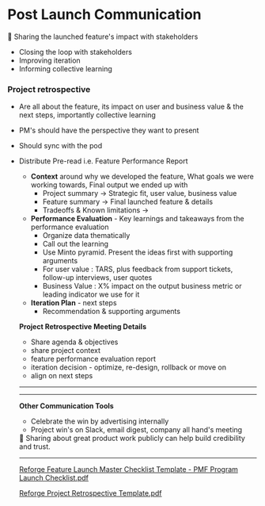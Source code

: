 # Post Launch Communication

<aside>
💁 Sharing the launched feature's impact with stakeholders

</aside>

- Closing the loop with stakeholders
- Improving iteration
- Informing collective learning

### Project retrospective

- Are all about the feature, its impact on user and business value & the next steps, importantly collective learning
- PM's should have the perspective they want to present
- Should sync with the pod
- Distribute Pre-read i.e. Feature Performance Report
    - **Context** around why we developed the feature, What goals we were working towards, Final output we ended up with
        - Project summary → Strategic fit, user value, business value
        - Feature summary → Final launched feature & details
        - Tradeoffs & Known limitations →
    - **Performance Evaluation** - Key learnings and takeaways from the performance evaluation
        - Organize data thematically
        - Call out the learning
        - Use Minto pyramid. Present the ideas first with supporting arguments
        - For user value : TARS, plus feedback from support tickets, follow-up interviews, user quotes
        - Business Value : X% impact on the output business metric or leading indicator we use for it
    - **Iteration Plan** - next steps
        - Recommendation & supporting arguments
        
    
    **Project Retrospective Meeting Details**
    
    - Share agenda & objectives
    - share project context
    - feature performance evaluation report
    - iteration decision - optimize, re-design, rollback or move on
    - align on next steps
    
    ---
    
    ---
    
    **Other Communication Tools**
    
    - Celebrate the win by advertising internally
    - Project win's on Slack, email digest, company all hand's meeting
    
    <aside>
    💁 Sharing about great product work publicly can help build credibility and trust.
    
    </aside>
    
    ---
    
    [Reforge Feature Launch Master Checklist Template - PMF Program Launch Checklist.pdf](Post%20Launch%20Communication%20e121aca01096474ea5106a474cf3242b/Reforge_Feature_Launch_Master_Checklist_Template_-_PMF_Program_Launch_Checklist.pdf)
    
    [Reforge Project Retrospective Template.pdf](Post%20Launch%20Communication%20e121aca01096474ea5106a474cf3242b/Reforge_Project_Retrospective_Template.pdf)